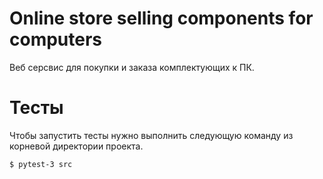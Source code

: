 # Online store selling components for computers
Веб серсвис для покупки и заказа комплектующих к ПК.
# Тесты
Чтобы запустить тесты нужно выполнить следующую команду из корневой директории проекта.

```$ pytest-3 src```
